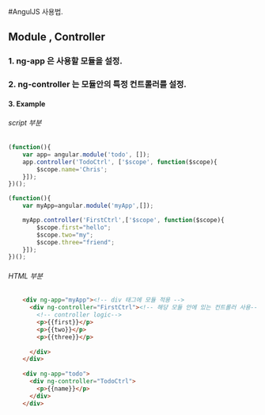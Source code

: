 #AngulJS 사용법.

## Module , Controller
### 1. ng-app 은 사용할 모듈을 설정.

### 2. ng-controller 는 모듈안의 특정 컨트롤러를 설정.

#### 3. Example
###### script 부분

```javascript
(function(){
    var app= angular.module('todo', []);
    app.controller('TodoCtrl', ['$scope', function($scope){
        $scope.name='Chris';
    }]);
})();

(function(){
    var myApp=angular.module('myApp',[]);

    myApp.controller('FirstCtrl',['$scope', function($scope){
        $scope.first="hello";
        $scope.two="my";
        $scope.three="friend";
    }]);
})();
```

###### HTML 부분
```html
    <div ng-app="myApp"><!-- div 태그에 모듈 적용 -->
      <div ng-controller="FirstCtrl"><!-- 해당 모듈 안에 있는 컨트롤러 사용-->
        <!-- controller logic-->
        <p>{{first}}</p>
        <p>{{two}}</p>
        <p>{{three}}</p>
        
      </div>
    </div>
    
    <div ng-app="todo"> 
      <div ng-controller="TodoCtrl">
        <p>{{name}}</p>
      </div>
    </div>
```